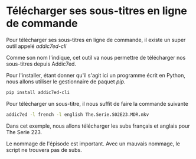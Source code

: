 # Télécharger ses sous-titres en ligne de commande

Pour télécharger ses sous-titres en ligne de commande, il existe un
super outil appelé *addic7ed-cli*

Comme son nom l'indique, cet outil va nous permettre de télécharger nos
sous-titres depuis Addic7ed.

Pour l'installer, étant donner qu'il s'agit ici un programme écrit en
Python, nous allons utiliser le gestionnaire de paquet *pip*.

```bash
pip install addic7ed-cli
```

Pour télécharger un sous-titre, il nous suffit de faire la commande
suivante

```bash
addic7ed -l french -l english The.Serie.S02E23.MDR.mkv
```

Dans cet exemple, nous allons télécharger les subs français et anglais
pour The Serie 223.

Le nommage de l'épisode est important. Avec un mauvais nommage, le
script ne trouvera pas de subs.
